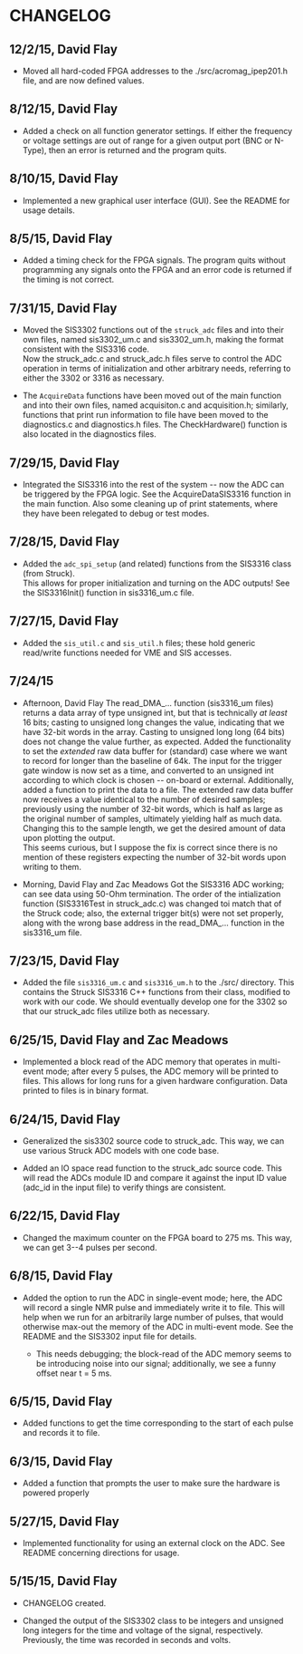 # CHANGELOG

## 12/2/15, David Flay
   
   - Moved all hard-coded FPGA addresses to the ./src/acromag_ipep201.h file, and are now 
     defined values.  

## 8/12/15, David Flay

   - Added a check on all function generator settings.  If either the frequency or voltage
     settings are out of range for a given output port (BNC or N-Type), then an error 
     is returned and the program quits. 

## 8/10/15, David Flay

   - Implemented a new graphical user interface (GUI).  See the README for usage details.

## 8/5/15, David Flay
  
   - Added a timing check for the FPGA signals.  The program quits without programming any 
     signals onto the FPGA and an error code is returned if the timing is not correct. 

## 7/31/15, David Flay

   - Moved the SIS3302 functions out of the `struck_adc` files and into their own files, 
     named sis3302_um.c and sis3302_um.h, making the format consistent with the SIS3316 code.  
     Now the struck_adc.c and struck_adc.h files serve to control the ADC operation in terms 
     of initialization and other arbitrary needs, referring to either the 3302 or 3316 as 
     necessary.

  -  The `AcquireData` functions have been moved out of the main function and into their 
     own files, named acquisiton.c and acquisition.h; similarly, functions that print 
     run information to file have been moved to the diagnostics.c and diagnostics.h files.
     The CheckHardware() function is also located in the diagnostics files.  

## 7/29/15, David Flay

   - Integrated the SIS3316 into the rest of the system -- now the ADC can be triggered by 
     the FPGA logic.  See the AcquireDataSIS3316 function in the main function.  Also some 
     cleaning up of print statements, where they have been relegated to debug or test modes.     

## 7/28/15, David Flay
 
   - Added the `adc_spi_setup` (and related) functions from the SIS3316 class (from Struck).  
     This allows for proper initialization and turning on the ADC outputs!  See the 
     SIS3316Init() function in sis3316_um.c file.  

## 7/27/15, David Flay

   - Added the `sis_util.c` and `sis_util.h` files; these hold generic read/write functions
     needed for VME and SIS accesses. 

## 7/24/15 

   - Afternoon, David Flay 
     The read_DMA_... function (sis3316_um files) returns a data array of type unsigned int, 
     but that is technically *at least* 16 bits; casting to unsigned long changes the value,
     indicating that we have 32-bit words in the array.  Casting to unsigned long long (64 bits) 
     does not change the value further, as expected. Added the functionality to set the 
     *extended* raw data buffer for (standard) case where we want to record for longer than
     the baseline of 64k.  The input for the trigger gate window is now set as a time, and converted
     to an unsigned int according to which clock is chosen -- on-board or external.  Additionally, 
     added a function to print the data to a file.  The extended raw data buffer now receives a value 
     identical to the number of desired samples; previously using the number of 32-bit words, which 
     is half as large as the original number of samples, ultimately yielding half as much data.  
     Changing this to the sample length, we get the desired amount of data upon plotting the output.        
     This seems curious, but I suppose the fix is correct since there is no mention of these 
     registers expecting the number of 32-bit words upon writing to them.

   - Morning, David Flay and Zac Meadows
     Got the SIS3316 ADC working; can see data using 50-Ohm termination.  The
     order of the intialization function (SIS3316Test in struck_adc.c) was changed toi
     match that of the Struck code; also, the external trigger bit(s) were not set properly, 
     along with the wrong base address in the read_DMA_... function in the sis3316_um file.     

## 7/23/15, David Flay 

   - Added the file `sis3316_um.c` and `sis3316_um.h` to the ./src/ directory.  This 
     contains the Struck SIS3316 C++ functions from their class, modified to work with our 
     code.  We should eventually develop one for the 3302 so that our struck_adc files
     utilize both as necessary.  

## 6/25/15, David Flay and Zac Meadows

   - Implemented a block read of the ADC memory that operates in multi-event mode; 
     after every 5 pulses, the ADC memory will be printed to files. 
     This allows for long runs for a given hardware configuration.  Data printed 
     to files is in binary format.    

## 6/24/15, David Flay

   - Generalized the sis3302 source code to struck_adc.  This way, we can use various 
     Struck ADC models with one code base. 

   - Added an IO space read function to the struck_adc source code.  This will read
     the ADCs module ID and compare it against the input ID value (adc_id in the input file)
     to verify things are consistent.   

## 6/22/15, David Flay

   - Changed the maximum counter on the FPGA board to 275 ms.  This way, we can get 3--4 
     pulses per second. 

## 6/8/15, David Flay

   - Added the option to run the ADC in single-event mode; here, the ADC will record a 
     single NMR pulse and immediately write it to file.  This will help when we run 
     for an arbitrarily large number of pulses, that would otherwise max-out the memory
     of the ADC in multi-event mode.  See the README and the SIS3302 input file for details.   

     - This needs debugging; the block-read of the ADC memory seems to be introducing noise
       into our signal; additionally, we see a funny offset near t = 5 ms. 

## 6/5/15, David Flay

   - Added functions to get the time corresponding to the start of each pulse and 
     records it to file. 

## 6/3/15, David Flay

   - Added a function that prompts the user to make sure the hardware is powered properly

## 5/27/15, David Flay

   - Implemented functionality for using an external clock on the ADC.  See README concerning
     directions for usage.   

## 5/15/15, David Flay 
   
   - CHANGELOG created.  

   - Changed the output of the SIS3302 class to be integers and unsigned long integers 
     for the time and voltage of the signal, respectively.  Previously, the time was 
     recorded in seconds and volts. 
 
